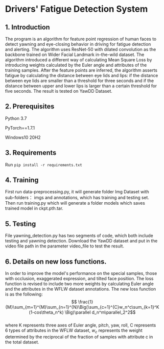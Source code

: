# Drivers' Fatigue Detection System

## 1. Introduction

The program is an algorithm for feature point regression of human faces to detect yawning and eye-closing behavior in driving for fatigue detection and alerting. The algorithm uses ResNet-50 with dilated convolution as the backbone trained on Wider Facial Landmark in-the-wild dataset. The algorithm introduced a different way of calculating Mean Square Loss by introducing weights calculated by the Euler angle and attributes of the training samples. After the feature points are inferred, the algorithm asserts fatigue by calculating the distance between eye lids and lips: if the distance between eye lids are smaller than a threshold for three seconds and if the distance between upper and lower lips is larger than a certain threshold for five seconds. The result is tested on YawDD Dataset.

## 2. Prerequisites

Python 3.7

PyTorch==1.7.1

Windows10 20H2

## 3. Requirements

Run `pip install -r requirements.txt`

## 4. Training

First run data-preprocessing.py, it will generate folder Img Dataset with sub-folders： imgs and annotations, which has training and testing set. Then run training.py which will generate a folder models which saves trained model in ckpt.pth.tar.

## 5. Testing

File yawning_detection.py has two segments of code, which both include testing and yawning detection. Download the YawDD dataset and put in the video file path in the parameter video_file to test the result.

## 6. Details on new loss functions.

In order to improve the model's performance on the special samples, those with occlusion, exaggerated expression, and tilted face position. The loss function is revised to include two more weights by calculating Euler angle and the attributes in the WFLW dataset annotations. The new loss function is as the following:
$$ \frac{1}{M}\sum_{m=1}^{M}\sum_{n=1}^{N}\Big(\sum_{c=1}^{C}w_n^c\sum_{k=1}^K(1-cos\theta_n^k) \Big)\parallel d_n^m\parallel_2^2$$                                           
where K represents three axes of Euler angle, pitch, yaw, roll, C represents 6 types of attributes in the WFLW dataset, $w_c$ represents the weight determined by the reciprocal of the fraction of samples with attribute c in the total dataset.
